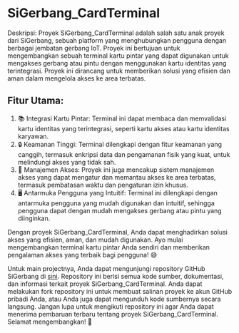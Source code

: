 # SiGerbang_CardTerminal

Deskripsi:
Proyek SiGerbang_CardTerminal adalah salah satu anak proyek dari SiGerbang, sebuah platform yang menghubungkan pengguna dengan berbagai jembatan gerbang IoT. Proyek ini bertujuan untuk mengembangkan sebuah terminal kartu pintar yang dapat digunakan untuk mengakses gerbang atau pintu dengan menggunakan kartu identitas yang terintegrasi. Proyek ini dirancang untuk memberikan solusi yang efisien dan aman dalam mengelola akses ke area terbatas.

## Fitur Utama:
1. 📚 Integrasi Kartu Pintar: Terminal ini dapat membaca dan memvalidasi kartu identitas yang terintegrasi, seperti kartu akses atau kartu identitas karyawan.
2. 🔒 Keamanan Tinggi: Terminal dilengkapi dengan fitur keamanan yang canggih, termasuk enkripsi data dan pengamanan fisik yang kuat, untuk melindungi akses yang tidak sah.
3. 🚪 Manajemen Akses: Proyek ini juga mencakup sistem manajemen akses yang dapat mengatur dan memantau akses ke area terbatas, termasuk pembatasan waktu dan pengaturan izin khusus.
4. 🖥️ Antarmuka Pengguna yang Intuitif: Terminal ini dilengkapi dengan antarmuka pengguna yang mudah digunakan dan intuitif, sehingga pengguna dapat dengan mudah mengakses gerbang atau pintu yang diinginkan.

Dengan proyek SiGerbang_CardTerminal, Anda dapat menghadirkan solusi akses yang efisien, aman, dan mudah digunakan. Ayo mulai mengembangkan terminal kartu pintar Anda sendiri dan memberikan pengalaman akses yang terbaik bagi pengguna! 😄

Untuk main projectnya, Anda dapat mengunjungi repository GitHub SiGerbang di [sini](https://github.com/AbyanCore/SiGerbang). Repository ini berisi semua kode sumber, dokumentasi, dan informasi terkait proyek SiGerbang_CardTerminal. Anda dapat melakukan fork repository ini untuk membuat salinan proyek ke akun GitHub pribadi Anda, atau Anda juga dapat mengunduh kode sumbernya secara langsung. Jangan lupa untuk mengikuti repository ini agar Anda dapat menerima pembaruan terbaru tentang proyek SiGerbang_CardTerminal. Selamat mengembangkan! 🚀